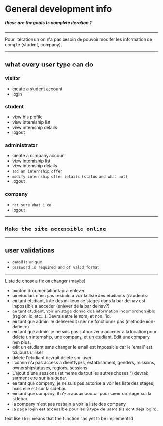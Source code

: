 # General development info

##### these are the goals to complete iteration 1

---

Pour litération un on n'a pas besoin de pouvoir modifer les information de compte (student, company).

---

## what every user type can do

### visitor
- create a student account
- login

### student
- view his profile
- view interniship list
- view internship details
- logout

### administrator
- create a company account
- view interniship list
- view internship details
- `add an internship offer`
- `modify internship offer details (status and what not)`
- logout

### company
- `not sure what i do`
- logout

---

## `Make the site accessible online`


---

## user validations
- email is unique
- `password is required and of valid format`

---

Liste de chose a fix ou changer (maybe)
- bouton documentation/api a enlever
- un etudiant n'est pas restrain a voir la liste des etudiants (/students)
- en tant etudiant, liste des millieux de stages dans la bar de nav est impossible a acceder (enlever de la bar de nav?)
- en tant etudiant, voir un stage donne des information incomprehensible (region_id, etc...). Devrais etre le nom, et non l'id.
- en tant que admin, le delete/edit user ne fonctionne pas (methode non-definite)
- en tant que admin, je ne suis pas authorizer a acceder a la location pour delete un internship, une company, et un etudiant. Edit une company non plus.
- edit un etudiant sans changer le email est impossible car le 'email' est toujours utiliser
- delete l'etudiant devrait delete son user.
- l'admin n'a pas access a clienttypes, establishment, genders, missions, ownershipstatuses, regions, sessions
- L'ajout d'une sessions (et meme de tout les autres choses ^) devrait surment etre sur la sidebar.
- en tant que company, je ne suis pas autorise a voir les liste des stages, mais elle est sur la sidebar.
- en tant que company, il n'y a aucun bouton pour creer un stage sur la sidebar.
- la company n'est pas restrain a voir la liste des company
- la page login est accessible pour les 3 type de users (ils sont deja login).

text like `this` means that the function has yet to be implemented
